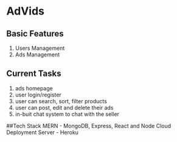 # AdVids

## Basic Features 

1. Users Management
2. Ads Management


## Current Tasks 
1. ads homepage
2. user login/register
3. user can search, sort, filter products
4. user can post, edit and delete their ads
5. in-buit chat system to chat with the seller


##Tech Stack
MERN - MongoDB, Express, React and Node
Cloud Deployment Server - Heroku
